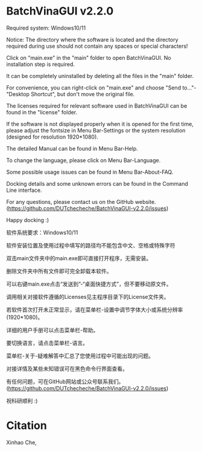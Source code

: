 # BatchVinaGUI v2.2.0

Required system: Windows10/11

Notice: The directory where the software is located and the directory required during use should not contain any spaces or special characters!

Click on "main.exe" in the "main" folder to open BatchVinaGUI. No installation step is required. 

It can be completely uninstalled by deleting all the files in the "main" folder.

For convenience, you can right-click on "main.exe" and choose "Send to..."-"Desktop Shortcut", but don't move the original file.

The licenses required for relevant software used in BatchVinaGUI can be found in the "license" folder.

If the software is not displayed properly when it is opened for the first time, please adjust the fontsize in Menu Bar-Settings or the system resolution (designed for resolution 1920*1080).

The detailed Manual can be found in Menu Bar-Help.

To change the language, please click on Menu Bar-Language.

Some possible usage issues can be found in Menu Bar-About-FAQ.

Docking details and some unknown errors can be found in the Command Line interface.

For any questions, please contact us on the GitHub website. (https://github.com/DUTchecheche/BatchVinaGUI-v2.2.0/issues)

Happy docking :)

软件系统要求：Windows10/11

软件安装位置及使用过程中填写的路径均不能包含中文、空格或特殊字符

双击main文件夹中的main.exe即可直接打开程序，无需安装。

删除文件夹中所有文件即可完全卸载本软件。

可以右键main.exe点击“发送到”-“桌面快捷方式”，但不要移动原文件。

调用相关对接软件遵循的Licenses见主程序目录下的License文件夹。

若软件首次打开未正常显示，请在菜单栏-设置中调节字体大小或系统分辨率(1920*1080)。

详细的用户手册可以点击菜单栏-帮助。

要切换语言，请点击菜单栏-语言。

菜单栏-关于-疑难解答中汇总了您使用过程中可能出现的问题。

对接详情及某些未知错误可在黑色命令行界面查看。

有任何问题，可在GitHub网站或公众号联系我们。(https://github.com/DUTchecheche/BatchVinaGUI-v2.2.0/issues)

祝科研顺利 :)

# Citation

Xinhao Che, 
